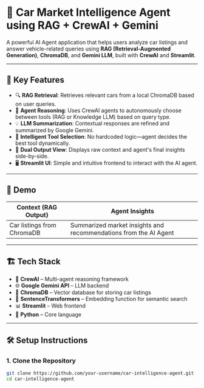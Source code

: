 # 🚗 Car Market Intelligence Agent using RAG + CrewAI + Gemini

A powerful AI Agent application that helps users analyze car listings and answer vehicle-related queries using **RAG (Retrieval-Augmented Generation)**, **ChromaDB**, and **Gemini LLM**, built with **CrewAI** and **Streamlit**.

---

## 📌 Key Features

- 🔍 **RAG Retrieval**: Retrieves relevant cars from a local ChromaDB based on user queries.
- 🤖 **Agent Reasoning**: Uses CrewAI agents to autonomously choose between tools (RAG or Knowledge LLM) based on query type.
- 💡 **LLM Summarization**: Contextual responses are refined and summarized by Google Gemini.
- 🧠 **Intelligent Tool Selection**: No hardcoded logic—agent decides the best tool dynamically.
- 📄 **Dual Output View**: Displays raw context and agent's final insights side-by-side.
- 🖥️ **Streamlit UI**: Simple and intuitive frontend to interact with the AI agent.

---

## 🚀 Demo

| Context (RAG Output) | Agent Insights |
|----------------------|----------------|
| Car listings from ChromaDB | Summarized market insights and recommendations from the AI Agent |

---

## 🏗️ Tech Stack

- 🧠 **CrewAI** – Multi-agent reasoning framework
- 🌐 **Google Gemini API** – LLM backend
- 🧱 **ChromaDB** – Vector database for storing car listings
- 🤖 **SentenceTransformers** – Embedding function for semantic search
- 📊 **Streamlit** – Web frontend
- 🐍 **Python** – Core language

---

## 🛠️ Setup Instructions

### 1. Clone the Repository
```bash
git clone https://github.com/your-username/car-intelligence-agent.git
cd car-intelligence-agent
